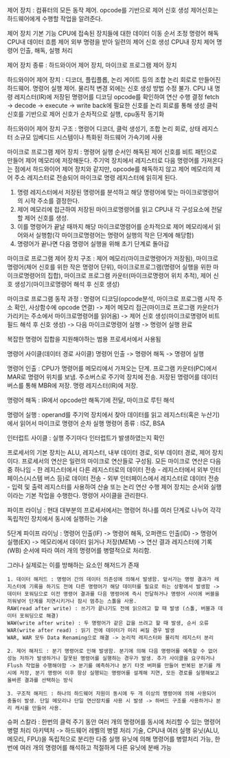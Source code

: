 제어 장치 : 컴퓨터의 모든 동작 제어. opcode를 기반으로 제어 신호 생성
제어신호는 하드웨어에게 수행할 작업을 알려준다.

제어 장치 기본 기능
    CPU에 접속된 장치들에 대한 데이터 이동 순서 조정
    명령어 해독
    CPU내 데이터 흐름 제어
    외부 명령을 받아 일련의 제어 신호 생성
    CPU내 장치 제어
    명령어 인출, 해독, 실행 처리

제어 장치 종류 : 하드와이어 제어 장치, 마이크로 프로그램 제어 장치

하드와이어 제어 장치 : 디코더, 플립플롭, 논리 게이트 등의 조합 논리 회로로 만들어진 하드웨어. 명령어 실행 제어. 물리적 변경 외에는 신호 생성 방법 수정 불가.
CPU 내 명령 레지스터(IR)에 저장된 명령어를 디코딩
opcode를 확인하여 연산 수행 결정
fetch -> decode -> execute -> write back에 필요한 신호를 논리 회로를 통해 생성
클럭 신호를 기반으로 제어 신호가 순차적으로 실행, cpu동작 동기화

하드와이어 제어 장치 구조 : 명령어 디코더, 클럭 생성기, 조합 논리 회로, 상태 레지스터
소규모 임베디드 시스템이나 특화된 하드웨어 가속기에 사용

마이크로 프로그램 제어 장치 : 명령어 실행 순서인 해독된 제어 신호를 비트 패턴으로 만들어 제어 메모리에 저장해둔다.
주기억 장치에서 레지스터로 다음 명령어를 가져온다는 점에서 하드와이어 제어 장치와 같지만, opcode를 해독하지 않고 제어 메모리의 제어
주소 레지스터로 전송되어 마이크로 명령 레지스터에 읽히게 된다.

1. 명령 레지스터에서 저장된 명령어를 분석하고 해당 명령어에 맞는 마이크로명령어의 시작 주소를 결정한다.
2. 제어 메모리에 접근하여 저장된 마이크로명령어를 읽고 CPU내 각 구성요소에 전달할 제어 신호를 생성.
3. 이를 명령어가 끝날 때까지 해당 마이크로명령어를 순차적으로 제어 메모리에서 읽어와서 실행함(각 마이크로명령어는 명령어 실행의 작은 단계에 해당함)
4. 명령어가 끝나면 다음 명령어 실행을 위해 초기 단계로 돌아감

마이크로 프로그램 제어 장치 구조 : 제어 메모리(마이크로명령어가 저장됨), 마이크로명령어(제어 신호를 위한 작은 명령어 단위), 마이크로프로그램(명령어 실행을 위한 마이크로명령어의 집합), 마이크로 프로그램 카운터(마이크로명령어 위치 추적), 제어 신호 생성기(마이크로명령어 해석 후 신호 생성)

마이크로 프로그램 동작 과정 : 명령어 디코딩(opcode분석, 마이크로 프로그램 시작 주소 확인, 사상함수에 opcode 연결) -> 제어 메모리 접근(마이크로 프로그램 카운터가 가리키는 주소에서 마이크로명령어를 읽어옴) -> 제어 신호 생성(마이크로명령어 비트 필드 해석 후 신호 생성) -> 다음 마이크로명령어 실행 -> 명령어 실행 완료

복잡한 명령어 집합을 지원해야하는 범용 프로세서에서 사용됨

명령어 사이클(데이터 경로 사이클)
명령어 인출 -> 명령어 해독 -> 명령어 실행

명령어 인출 : CPU가 명령어를 메모리에서 가져오는 단계. 프로그램 카운터(PC)에서 MAR로 명령어 위치를 보냄.
주소버스로 주기억 장치에 전송. 저장된 명령어를 데이터 버스를 통해 MBR에 저장. 명령 레지스터(IR)에 저장.

명령어 해독 : IR에서 opcode만 해독기에 전달, 마이크로 루틴 해석

명령어 실행 : operand를 주기억 장치에서 찾아 데이터를 읽고 레지스터(혹은 누산기)에서 읽어서 마이크로 명령어 순차 실행
명령어 종류 : ISZ, BSA

인터럽트 사이클 : 실행 주기마다 인터럽트가 발생하였는지 확인

프로세서의 기본 장치는 ALU, 레지스터, 내부 데이터 경로, 외부 데이터 경로, 제어 장치이다.
프로세서의 연산은 일련의 마이크로 연산들로 구성됨. 모든 마이크로 연산은 다음 중 하나임
    - 한 레지스터에서 다른 레지스터로의 데이터 전송
    - 레지스터에서 외부 인터페이스(시스템 버스 등)로 데이터 전송
    - 외부 인터페이스에서 레지스터로 데이터 전송
    - 입력 및 출력 레지스터를 사용하여 산술 또는 논리 연산 수행
제어 장치는 순서와 실행이라는 기본 작업을 수행한다. 명령어 사이클을 관리한다.

파이프 라이닝 : 현대 대부분의 프로세서에서는 명령어 하나를 여러 단계로 나누어 각각 독립적인 장치에서 동시에 실행하는 기술

5단계 파이프 라이닝 : 명령어 인출(IF) -> 명령어 해독, 오퍼랜드 인출(ID) -> 명령어 실행(EX) -> 메모리에서 데이터 읽거나 저장(MEM) -> 연산 결과 레지스터에 기록(WB)  순서에 따라 여러 개의 명령어를 병렬적으로 처리함.

그러나 실제로는 이를 방해하는 요소인 해저드가 존재

    1. 데이터 해저드 : 명령어 간의 데이터 의존성에 의해서 발생함. 앞서가는 명령 결과가 레지스터에 기록을 하기도 전에 다른 명령어가 해당 데이터를 필요로 하는 상황에서 발생함 -> 데이터 포워딩으로 이전 명령어 결과를 다음 명령어에 즉시 전달하거나 명령어 사이에 버블을 끼워넣어 단계를 지연시키거나 잠시 멈추는 스톨을 사용.
    RAW(read after write) : 쓰기가 끝나기도 전에 읽으려고 할 때 발생 (스톨, 버블과 데이터 포워딩으로 해결)
    WAW(write after write) : 두 명령어가 같은 값을 쓰려고 할 때 발생, 순서 오류
    WAR(write after read) : 읽기 전에 데이터가 미리 써질 경우 발생
    WAR, WAR 모두 Data Renaming으로 해결 -> 논리적 레지스터와 물리적 레지스터 분리

    2. 제어 해저드 : 분기 명령어로 인해 발생함. 분기에 의해 다음 명령어를 예측할 수 없어 성능 저하가 발생하거나 잘못된 명령어를 실행하는 경우가 발생. 추가 사이클을 요구하거나 Flush 작업을 수행해야함 -> 분기를 예측하거나 분기 타겟 버퍼를 만들어 반복된 분기를 캐시에 저장, 분기 명령어 이후 항상 실행되는 명령어를 설계해 지연, 모든 경로를 실행해보고 올바른 결과를 선택하는 방식
   
    3. 구조적 해저드 : 하나의 하드웨어 자원이 동시에 두 개 이상의 명령어에 의해 사용되어 충돌이 발생. 단일 메모리나 단일 연산장치를 사용 시 발생 -> 하버드 구조를 사용하거나 분리 캐시를 만들어 사용.

슈퍼 스칼라 : 한번의 클럭 주기 동안 여러 개의 명령어를 동시에 처리할 수 있는 명령어 병렬 처리 아키텍처 -> 하드웨어 레벨의 병렬 처리 기술, CPU내 여러 실행 유닛(ALU, 메모리, FPU)을 독립적으로 분리한 다중 실행 유닛에 의해 명령어를 병렬처리 가능, 한 번에 여러 개의 명령어를 해석하고 적절하게 다른 유닛에 분배 가능